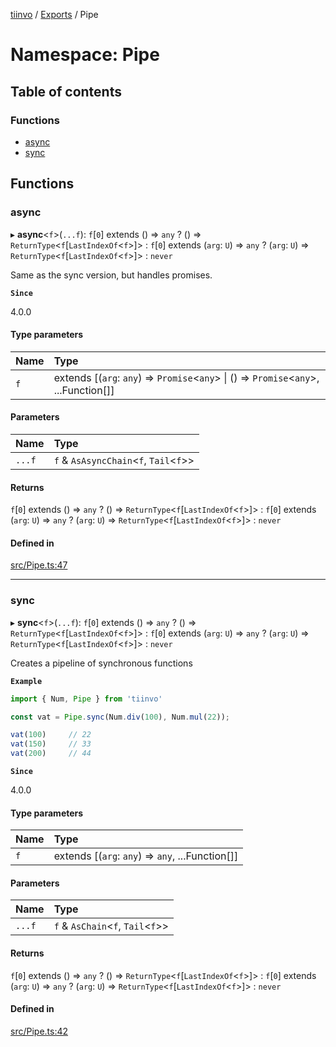 [tiinvo](../README.md) / [Exports](../modules.md) / Pipe

# Namespace: Pipe

## Table of contents

### Functions

- [async](Pipe.md#async)
- [sync](Pipe.md#sync)

## Functions

### async

▸ **async**<`f`\>(`...f`): `f`[``0``] extends () => `any` ? () => `ReturnType`<`f`[`LastIndexOf`<`f`\>]\> : `f`[``0``] extends (`arg`: `U`) => `any` ? (`arg`: `U`) => `ReturnType`<`f`[`LastIndexOf`<`f`\>]\> : `never`

Same as the sync version, but handles promises.

**`Since`**

4.0.0

#### Type parameters

| Name | Type |
| :------ | :------ |
| `f` | extends [(`arg`: `any`) => `Promise`<`any`\> \| () => `Promise`<`any`\>, ...Function[]] |

#### Parameters

| Name | Type |
| :------ | :------ |
| `...f` | `f` & `AsAsyncChain`<`f`, `Tail`<`f`\>\> |

#### Returns

`f`[``0``] extends () => `any` ? () => `ReturnType`<`f`[`LastIndexOf`<`f`\>]\> : `f`[``0``] extends (`arg`: `U`) => `any` ? (`arg`: `U`) => `ReturnType`<`f`[`LastIndexOf`<`f`\>]\> : `never`

#### Defined in

[src/Pipe.ts:47](https://github.com/OctoD/tiinvo/blob/3d559cd/src/Pipe.ts#L47)

___

### sync

▸ **sync**<`f`\>(`...f`): `f`[``0``] extends () => `any` ? () => `ReturnType`<`f`[`LastIndexOf`<`f`\>]\> : `f`[``0``] extends (`arg`: `U`) => `any` ? (`arg`: `U`) => `ReturnType`<`f`[`LastIndexOf`<`f`\>]\> : `never`

Creates a pipeline of synchronous functions

**`Example`**

```ts
import { Num, Pipe } from 'tiinvo'

const vat = Pipe.sync(Num.div(100), Num.mul(22));

vat(100)     // 22
vat(150)     // 33
vat(200)     // 44
```

**`Since`**

4.0.0

#### Type parameters

| Name | Type |
| :------ | :------ |
| `f` | extends [(`arg`: `any`) => `any`, ...Function[]] |

#### Parameters

| Name | Type |
| :------ | :------ |
| `...f` | `f` & `AsChain`<`f`, `Tail`<`f`\>\> |

#### Returns

`f`[``0``] extends () => `any` ? () => `ReturnType`<`f`[`LastIndexOf`<`f`\>]\> : `f`[``0``] extends (`arg`: `U`) => `any` ? (`arg`: `U`) => `ReturnType`<`f`[`LastIndexOf`<`f`\>]\> : `never`

#### Defined in

[src/Pipe.ts:42](https://github.com/OctoD/tiinvo/blob/3d559cd/src/Pipe.ts#L42)
